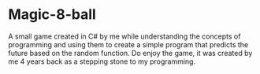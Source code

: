 # Magic-8-ball
A small game created in C# by me while understanding the concepts of programming and using them to 
create a simple program that predicts the future based on the random function. Do enjoy the game, 
it was created by me 4 years back as a stepping stone to my programming.
